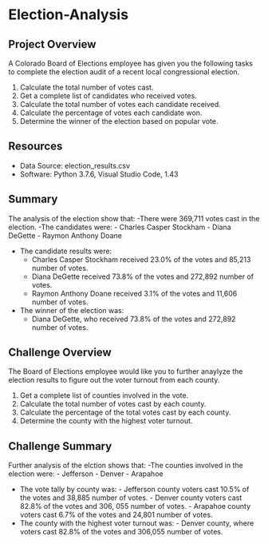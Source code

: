 # Election-Analysis

## Project Overview
A Colorado Board of Elections employee has given you the following tasks to complete the election audit of a recent local congressional election.

1. Calculate the total number of votes cast.
2. Get a complete list of candidates who received votes.
3. Calculate the total number of votes each candidate received.
4. Calculate the percentage of votes each candidate won.
5. Determine the winner of the election based on popular vote.

## Resources
- Data Source: election_results.csv
- Software: Python 3.7.6, Visual Studio Code, 1.43

## Summary
The analysis of the election show that:
-There were 369,711 votes cast in the election.
-The candidates were:
    - Charles Casper Stockham
    - Diana DeGette
    - Raymon Anthony Doane
 - The candidate results were:
    - Charles Casper Stockham received 23.0% of the votes and 85,213 number of votes.
    - Diana DeGette received 73.8% of the votes and 272,892 number of votes.
    - Raymon Anthony Doane received 3.1% of the votes and 11,606 number of votes.
 - The winner of the election was:
    - Diana DeGette, who received 73.8% of the votes and 272,892 number of votes.

## Challenge Overview
The Board of Elections employee would like you to further anaylyze the election results to figure out the voter turnout from each county.

1. Get a complete list of counties involved in the vote.
2. Calculate the total number of votes cast by each county.
3. Calculate the percentage of the total votes cast by each county.
4. Determine the county with the highest voter turnout.

## Challenge Summary
Further analysis of the elction shows that:
-The counties involved in the election were:
      - Jefferson
      - Denver
      - Arapahoe
- The vote tally by county was:
      - Jefferson county voters cast 10.5% of the votes and 38,885 number of votes.
      - Denver county voters cast 82.8% of the votes and 306, 055 number of votes.
      - Arapahoe county voters cast 6.7% of the votes and 24,801 number of votes.
- The county with the highest voter turnout was:
      - Denver county, where voters cast 82.8% of the votes and 306,055 number of votes.
